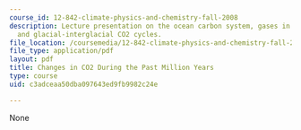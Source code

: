 ```yaml
---
course_id: 12-842-climate-physics-and-chemistry-fall-2008
description: Lecture presentation on the ocean carbon system, gases in ice cores,
  and glacial-interglacial CO2 cycles.
file_location: /coursemedia/12-842-climate-physics-and-chemistry-fall-2008/c3adceaa50dba097643ed9fb9982c24e_part4_lec3.pdf
file_type: application/pdf
layout: pdf
title: Changes in CO2 During the Past Million Years
type: course
uid: c3adceaa50dba097643ed9fb9982c24e

---
```

None
